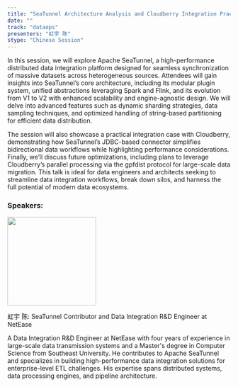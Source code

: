 ```yaml
---
title: "SeaTunnel Architecture Analysis and Cloudberry Integration Practice"
date: ""
track: "dataops"
presenters: "虹宇 陈"
stype: "Chinese Session"
---
```


In this session, we will explore Apache SeaTunnel, a high-performance distributed data integration platform designed for seamless synchronization of massive datasets across heterogeneous sources. Attendees will gain insights into SeaTunnel’s core architecture, including its modular plugin system, unified abstractions leveraging Spark and Flink, and its evolution from V1 to V2 with enhanced scalability and engine-agnostic design. We will delve into advanced features such as dynamic sharding strategies, data sampling techniques, and optimized handling of string-based partitioning for efficient data distribution.

The session will also showcase a practical integration case with Cloudberry, demonstrating how SeaTunnel’s JDBC-based connector simplifies bidirectional data workflows while highlighting performance considerations. Finally, we’ll discuss future optimizations, including plans to leverage Cloudberry’s parallel processing via the gpfdist protocol for large-scale data migration. This talk is ideal for data engineers and architects seeking to streamline data integration workflows, break down silos, and harness the full potential of modern data ecosystems.

### Speakers:


<img src="https://sessionize.com/image/4882-400o400o1-LRN5sGimgNASAwXPaiW7v2.jpg" width="200" /><br/>

虹宇 陈: SeaTunnel Contributor and Data Integration R&D Engineer at NetEase

A Data Integration R&D Engineer at NetEase with four years of experience in large-scale data transmission systems and a Master's degree in Computer Science from Southeast University. He contributes to Apache SeaTunnel and specializes in building high-performance data integration solutions for enterprise-level ETL challenges. His expertise spans distributed systems, data processing engines, and pipeline architecture.
